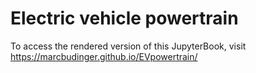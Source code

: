 # Electric vehicle powertrain

To access the rendered version of this JupyterBook, visit https://marcbudinger.github.io/EVpowertrain/

